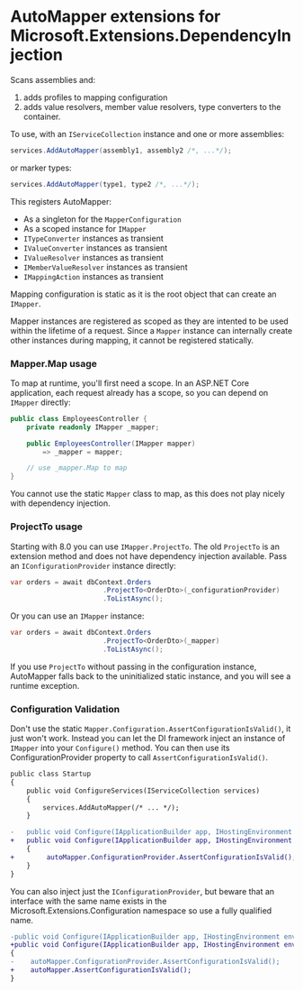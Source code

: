 # AutoMapper extensions for Microsoft.Extensions.DependencyInjection

Scans assemblies and:

1. adds profiles to mapping configuration
2. adds value resolvers, member value resolvers, type converters to the container.

To use, with an `IServiceCollection` instance and one or more assemblies:

```c#
services.AddAutoMapper(assembly1, assembly2 /*, ...*/);
```

or marker types:

```c#
services.AddAutoMapper(type1, type2 /*, ...*/);
```

This registers AutoMapper:

- As a singleton for the `MapperConfiguration`
- As a scoped instance for `IMapper`
- `ITypeConverter` instances as transient
- `IValueConverter` instances as transient
- `IValueResolver` instances as transient
- `IMemberValueResolver` instances as transient
- `IMappingAction` instances as transient

Mapping configuration is static as it is the root object that can create an `IMapper`.

Mapper instances are registered as scoped as they are intented to be used within the lifetime of a request. Since a `Mapper` instance can internally create other instances during mapping, it cannot be registered statically.

### Mapper.Map usage

To map at runtime, you'll first need a scope. In an ASP.NET Core application, each request already has a scope, so you can depend on `IMapper` directly:

```c#
public class EmployeesController {
	private readonly IMapper _mapper;

	public EmployeesController(IMapper mapper)
		=> _mapper = mapper;

	// use _mapper.Map to map
}
```

You cannot use the static `Mapper` class to map, as this does not play nicely with dependency injection.

### ProjectTo usage

Starting with 8.0 you can use `IMapper.ProjectTo`. The old `ProjectTo` is an extension method and does not have dependency injection available. Pass an `IConfigurationProvider` instance directly:

```c#
var orders = await dbContext.Orders
                       .ProjectTo<OrderDto>(_configurationProvider)
					   .ToListAsync();
```

Or you can use an `IMapper` instance:

```c#
var orders = await dbContext.Orders
                       .ProjectTo<OrderDto>(_mapper)
					   .ToListAsync();
```

If you use `ProjectTo` without passing in the configuration instance, AutoMapper falls back to the uninitialized static instance, and you will see a runtime exception.

### Configuration Validation
Don't use the static `Mapper.Configuration.AssertConfigurationIsValid()`, it just won't work. Instead you can let the DI framework inject an instance of `IMapper` into your `Configure()` method. You can then use its ConfigurationProvider property to call `AssertConfigurationIsValid()`.

``` diff
public class Startup
{
    public void ConfigureServices(IServiceCollection services)
    {
        services.AddAutoMapper(/* ... */);
    }

-   public void Configure(IApplicationBuilder app, IHostingEnvironment env)
+   public void Configure(IApplicationBuilder app, IHostingEnvironment env, IMapper autoMapper)
    {
+        autoMapper.ConfigurationProvider.AssertConfigurationIsValid();
    }
}
```

You can also inject just the `IConfigurationProvider`, but beware that an interface with the same name exists in the Microsoft.Extensions.Configuration namespace so use a fully qualified name.

``` diff
-public void Configure(IApplicationBuilder app, IHostingEnvironment env, IMapper autoMapper)
+public void Configure(IApplicationBuilder app, IHostingEnvironment env, AutoMapper.IConfigurationProvider autoMapper)
{
-    autoMapper.ConfigurationProvider.AssertConfigurationIsValid();
+    autoMapper.AssertConfigurationIsValid();
}
```
